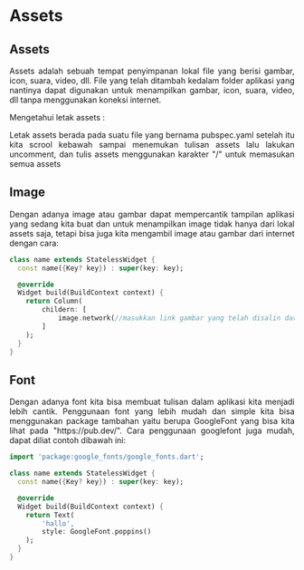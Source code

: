 # Assets

## Assets

<p align="justify">Assets adalah sebuah tempat penyimpanan lokal file yang berisi gambar, icon, suara, video, dll. File yang telah ditambah kedalam folder aplikasi yang nantinya dapat digunakan untuk menampilkan gambar, icon, suara, video, dll tanpa menggunakan koneksi internet.</p>

Mengetahui letak assets :

<p align="justify">Letak assets berada pada suatu file yang bernama <bold>pubspec.yaml</bold> setelah itu kita scrool kebawah sampai menemukan tulisan <bold>assets</bold> lalu lakukan uncomment, dan tulis assets menggunakan karakter "/" untuk memasukan semua assets</p>

## Image

<p align="justify">Dengan adanya image atau gambar dapat mempercantik tampilan aplikasi yang sedang kita buat dan untuk menampilkan image tidak hanya dari lokal assets saja, tetapi bisa juga kita mengambil image atau gambar dari internet dengan cara:</p>

```dart
class name extends StatelessWidget {
  const name({Key? key}) : super(key: key);

  @override
  Widget build(BuildContext context) {
    return Column(
        childern: [
            image.network(//masukkan link gambar yang telah disalin dari)
        ]
    );
  }
}
```

## Font

<p align="justify">Dengan adanya font kita bisa membuat tulisan dalam aplikasi kita menjadi lebih cantik. Penggunaan font yang lebih mudah dan simple kita bisa menggunakan package tambahan yaitu berupa GoogleFont yang bisa kita lihat pada "https://pub.dev/". Cara penggunaan googlefont juga mudah, dapat diliat contoh dibawah ini:</p>

```dart
import 'package:google_fonts/google_fonts.dart';

class name extends StatelessWidget {
  const name({Key? key}) : super(key: key);

  @override
  Widget build(BuildContext context) {
    return Text(
        'hallo',
        style: GoogleFont.poppins()
    );
  }
}
```
